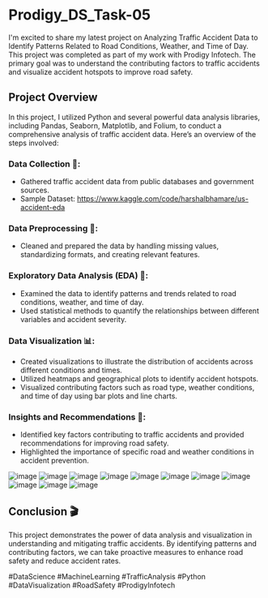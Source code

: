 # Prodigy_DS_Task-05

I'm excited to share my latest project on Analyzing Traffic Accident Data to Identify Patterns Related to Road Conditions, Weather, and Time of Day. This project was completed as part of my work with Prodigy Infotech. The primary goal was to understand the contributing factors to traffic accidents and visualize accident hotspots to improve road safety.

## Project Overview
In this project, I utilized Python and several powerful data analysis libraries, including Pandas, Seaborn, Matplotlib, and Folium, to conduct a comprehensive analysis of traffic accident data. Here’s an overview of the steps involved:

### **Data Collection 📂**:
- Gathered traffic accident data from public databases and government sources.
- Sample Dataset: https://www.kaggle.com/code/harshalbhamare/us-accident-eda
  
### **Data Preprocessing 🧹**:
- Cleaned and prepared the data by handling missing values, standardizing formats, and creating relevant features.

### **Exploratory Data Analysis (EDA) 🧐**:
- Examined the data to identify patterns and trends related to road conditions, weather, and time of day.
- Used statistical methods to quantify the relationships between different variables and accident severity.

### **Data Visualization 📊**:
- Created visualizations to illustrate the distribution of accidents across different conditions and times.
- Utilized heatmaps and geographical plots to identify accident hotspots.
- Visualized contributing factors such as road type, weather conditions, and time of day using bar plots and line charts.

### **Insights and Recommendations 🧠**:
- Identified key factors contributing to traffic accidents and provided recommendations for improving road safety.
- Highlighted the importance of specific road and weather conditions in accident prevention.

![image](https://github.com/user-attachments/assets/074acf14-a70f-43db-8625-4bf9ae348c17)
![image](https://github.com/user-attachments/assets/125a9c37-3974-4504-a9b4-1fd67ce8137b)
![image](https://github.com/user-attachments/assets/74154f27-a2bb-4675-8d3d-419581b7f1d6)
![image](https://github.com/user-attachments/assets/81b2dec1-a1cd-46e8-95d1-751dbfbfbf15)
![image](https://github.com/user-attachments/assets/b9d026bc-61c6-43e6-aed5-d8290f8e1f3e)
![image](https://github.com/user-attachments/assets/72b08a28-2fe5-4425-83c1-298632cec326)
![image](https://github.com/user-attachments/assets/3f61d25d-1e1a-44fe-82f8-1b496f40ab18)
![image](https://github.com/user-attachments/assets/758e70d4-33a9-4cfa-a4b9-5e376a3f6484)
![image](https://github.com/user-attachments/assets/9e71e570-455c-4bff-a3a3-97b205a0e1ec)
![image](https://github.com/user-attachments/assets/79f44a15-61ff-4611-a5f1-9df4542e234e)
![image](https://github.com/user-attachments/assets/1372ae23-cd47-4432-99fc-3e5bba1b1afd)

## Conclusion 🎬
This project demonstrates the power of data analysis and visualization in understanding and mitigating traffic accidents. By identifying patterns and contributing factors, we can take proactive measures to enhance road safety and reduce accident rates.

#DataScience #MachineLearning #TrafficAnalysis #Python #DataVisualization #RoadSafety #ProdigyInfotech
